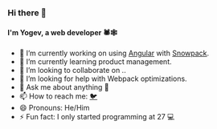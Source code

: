 ### Hi there 👋

#### I'm Yogev, a web developer 🕷️🕸️

- 🔭 I’m currently working on using [Angular](https://angular.io) with [Snowpack](https://snowpack.dev).
- 🌱 I’m currently learning product management.
- 👯 I’m looking to collaborate on ..
- 🤔 I’m looking for help with Webpack optimizations.
- 💬 Ask me about anything 🙂
- 📫 How to reach me: [🐦](https://twitter.com/yogev_bb)
- 😄 Pronouns: He/Him
- ⚡ Fun fact: I only started programming at 27 💻
